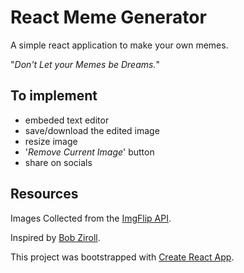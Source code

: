 # React Meme Generator

A simple react application to make your own memes.

"_Don't Let your Memes be Dreams._"

## To implement

- embeded text editor
- save/download the edited image
- resize image
- '_Remove Current Image_' button
- share on socials

## Resources

Images Collected from the [ImgFlip API](https://api.imgflip.com).

Inspired by [Bob Ziroll](https://twitter.com/bobziroll).

This project was bootstrapped with [Create React App](https://github.com/facebook/create-react-app).
